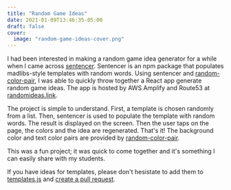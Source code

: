 ```yaml
---
title: "Random Game Ideas"
date: 2021-01-09T13:46:35-05:00
draft: false
cover:
  image: "random-game-ideas-cover.png"
---
```


I had been interested in making a random game idea generator for a while when I came across [sentencer][0]. Sentencer is an npm package that populates madlibs-style templates with random words. Using sentencer and [random-color-pair][1], I was able to quickly throw together a React app generate random game ideas. The app is hosted by AWS Amplify and Route53 at [randomideas.link][2].

The project is simple to understand. First, a template is chosen randomly from a list. Then, sentencer is used to populate the template with random words. The result is displayed on the screen. Then the user taps on the page, the colors and the idea are regenerated. That's it! The background color and text color pairs are provided by [random-color-pair][1].

This was a fun project; it was quick to come together and it's something I can easily share with my students.

If you have ideas for templates, please don't hesistate to add them to [templates.js][3] and [create a pull request][4].

[0]: https://www.npmjs.com/package/sentencer "madlibs-style sentence templating"
[1]: https://www.npmjs.com/package/random-color-pair "generate two random colors"
[2]: https://randomideas.link "random game ideas"
[3]: https://github.com/benrosen/random-game-ideas/blob/f13823e7a846aa40dded173094f2f35fa03850b1/src/templates.js "templates"
[4]: https://github.com/benrosen/random-game-ideas/pulls "pull requests"
